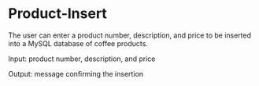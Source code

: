 # Product-Insert

The user can enter a product number, description, and price to be inserted into a MySQL database of coffee products.

Input: product number, description, and price

Output: message confirming the insertion
